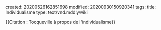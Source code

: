 created: 20200526162851698
modified: 20200930150920341
tags: 
title: Individualisme
type: text/vnd.mddlywiki

{{Citation : Tocqueville à propos de l’individualisme}}